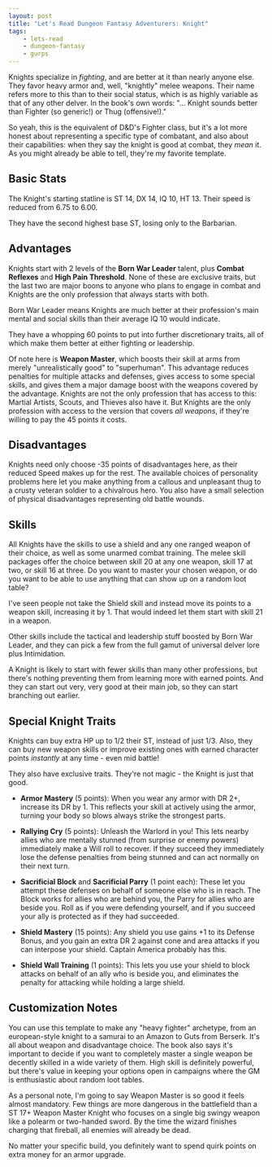 ```yaml
---
layout: post
title: "Let's Read Dungeon Fantasy Adventurers: Knight"
tags:
    - lets-read
    - dungeon-fantasy
    - gurps
---
```


Knights specialize in _fighting_, and are better at it than nearly anyone
else. They favor heavy armor and, well, "knightly" melee weapons. Their name
refers more to this than to their social status, which is as highly variable as
that of any other delver. In the book's own words: "... Knight sounds better
than Fighter (so generic!) or Thug (offensive!)."

So yeah, this is the equivalent of D&D's Fighter class, but it's a lot more
honest about representing a specific type of combatant, and also about their
capabilities: when they say the knight is good at combat, they _mean_ it. As you
might already be able to tell, they're my favorite template.

## Basic Stats

The Knight's starting statline is ST 14, DX 14, IQ 10, HT 13. Their speed is
reduced from 6.75 to 6.00.

They have the second highest base ST, losing only to the Barbarian.

## Advantages

Knights start with 2 levels of the **Born War Leader** talent, plus **Combat
Reflexes** and **High Pain Threshold**. None of these are exclusive traits, but
the last two are major boons to anyone who plans to engage in combat and Knights
are the only profession that always starts with both.

Born War Leader means Knights are much better at their profession's main mental
and social skills than their average IQ 10 would indicate.

They have a whopping 60 points to put into further discretionary traits, all of
which make them better at either fighting or leadership.

Of note here is **Weapon Master**, which boosts their skill at arms from merely
"unrealistically good" to "superhuman". This advantage reduces penalties for
multiple attacks and defenses, gives access to some special skills, and gives
them a major damage boost with the weapons covered by the advantage. Knights are
not the only profession that has access to this: Martial Artists, Scouts, and
Thieves also have it. But Knights are the only profession with access to the
version that covers _all weapons_, if they're willing to pay the 45 points it
costs.

## Disadvantages

Knights need only choose -35 points of disadvantages here, as their reduced
Speed makes up for the rest. The available choices of personality problems here
let you make anything from a callous and unpleasant thug to a crusty veteran
soldier to a chivalrous hero. You also have a small selection of physical
disadvantages representing old battle wounds.

## Skills

All Knights have the skills to use a shield and any one ranged weapon of their
choice, as well as some unarmed combat training. The melee skill packages offer
the choice between skill 20 at any one weapon, skill 17 at two, or skill 16 at
three. Do you want to master your chosen weapon, or do you want to be able to
use anything that can show up on a random loot table?

I've seen people not take the Shield skill and instead move its points to a
weapon skill, increasing it by 1. That would indeed let them start with skill 21
in a weapon.

Other skills include the tactical and leadership stuff boosted by Born War
Leader, and they can pick a few from the full gamut of universal delver lore
plus Intimidation.

A Knight is likely to start with fewer skills than many other professions, but
there's nothing preventing them from learning more with earned points. And they
can start out very, very good at their main job, so they can start branching out
earlier.

## Special Knight Traits


Knights can buy extra HP up to 1/2 their ST, instead of just 1/3. Also, they can
buy new weapon skills or improve existing ones with earned character points
_instantly_ at any time - even mid battle!

They also have exclusive traits. They're not magic - the Knight is just that
good.

- **Armor Mastery** (5 points): When you wear any armor with DR 2+, increase its
  DR by 1. This reflects your skill at actively using the armor, turning your
  body so blows always strike the strongest parts.

- **Rallying Cry** (5 points): Unleash the Warlord in you! This lets nearby
  allies who are mentally stunned (from surprise or enemy powers) immediately
  make a Will roll to recover. If they succeed they immediately lose the defense
  penalties from being stunned and can act normally on their next turn.

- **Sacrificial Block** and **Sacrificial Parry** (1 point each): These let you
  attempt these defenses on behalf of someone else who is in reach. The Block
  works for allies who are behind you, the Parry for allies who are beside
  you. Roll as if you were defending yourself, and if you succeed your ally is
  protected as if they had succeeded.

- **Shield Mastery** (15 points): Any shield you use gains +1 to its Defense
  Bonus, and you gain an extra DR 2 against cone and area attacks if you can
  interpose your shield. Captain America probably has this.

- **Shield Wall Training** (1 points): This lets you use your shield to block
  attacks on behalf of an ally who is beside you, and eliminates the penalty for
  attacking while holding a large shield.

## Customization Notes

You can use this template to make any "heavy fighter" archetype, from an
european-style knight to a samurai to an Amazon to Guts from Berserk. It's all
about weapon and disadvantage choice. The book also says it's important to
decide if you want to completely master a single weapon be decently skilled in a
wide variety of them. High skill is definitely powerful, but there's value in
keeping your options open in campaigns where the GM is enthusiastic about
random loot tables.

As a personal note, I'm going to say Weapon Master is so good it feels almost
mandatory. Few things are more dangerous in the battlefield than a ST 17+ Weapon
Master Knight who focuses on a single big swingy weapon like a polearm or
two-handed sword. By the time the wizard finishes charging that fireball, all
enemies will already be dead.

No matter your specific build, you definitely want to spend quirk points on
extra money for an armor upgrade.
